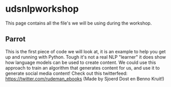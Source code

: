 # udsnlpworkshop
This page contains all the file's we will be using during the workshop.

## Parrot
This is the first piece of code we will look at, it is an example to help you get up and running with Python. Tough it's not a real NLP "learner" it does show how language models can be used to create content. We could use this approach to train an algorithm that generates content for us, and use it to generate social media content! 
Check out this twitterfeed: https://twitter.com/rudeman_ebooks (Made by Sjoerd Dost en Benno Kruit!)